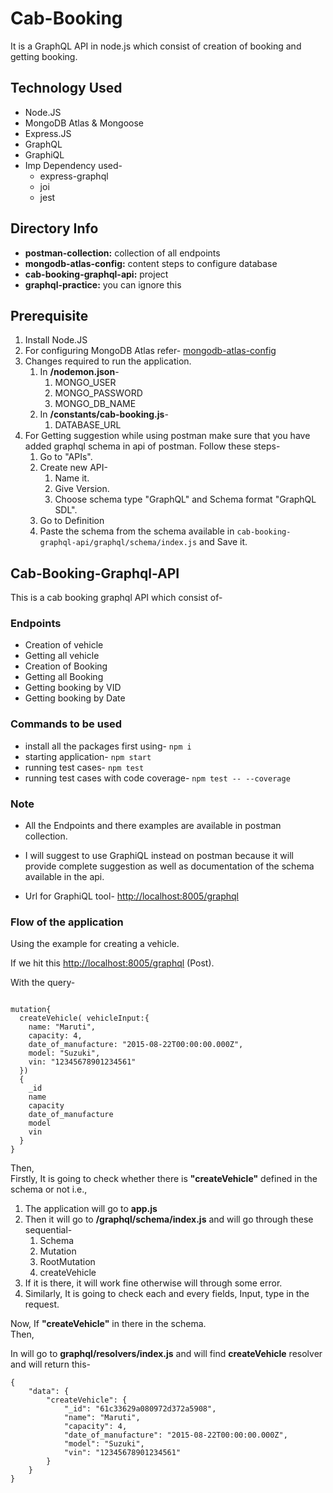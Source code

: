 # Cab-Booking

It is a GraphQL API in node.js which consist of creation of booking and getting booking.  

## Technology Used  

* Node.JS
* MongoDB Atlas & Mongoose
* Express.JS
* GraphQL
* GraphiQL
* Imp Dependency used-
  * express-graphql
  * joi
  * jest

## Directory Info

* **postman-collection:** collection of all endpoints
* **mongodb-atlas-config:** content steps to configure database
* **cab-booking-graphql-api:** project
* **graphql-practice:** you can ignore this

## Prerequisite

1. Install Node.JS
2. For configuring MongoDB Atlas refer- [mongodb-atlas-config](https://github.com/Harshverm776/cab-booking-graphql/tree/main/mongodb-atlas-config)
3. Changes required to run the application.
   1. In **/nodemon.json**-
      1. MONGO_USER
      2. MONGO_PASSWORD
      3. MONGO_DB_NAME
   2. In **/constants/cab-booking.js**-
      1. DATABASE_URL
4. For Getting suggestion while using postman make sure that you have added graphql schema in api of postman. Follow these steps-
   1. Go to "APIs".
   2. Create new API-
      1. Name it.
      2. Give Version.
      3. Choose schema type "GraphQL" and Schema format "GraphQL SDL".
   3. Go to Definition
   4. Paste the schema from the schema available in ` cab-booking-graphql-api/graphql/schema/index.js ` and Save it.

## Cab-Booking-Graphql-API

This is a cab booking graphql API which consist of-  

### Endpoints

* Creation of vehicle
* Getting all vehicle
* Creation of Booking
* Getting all Booking
* Getting booking by VID
* Getting booking by Date

### Commands to be used

* install all the packages first using- ` npm i `
* starting application- ` npm start `
* running test cases- ` npm test `
* running test cases with code coverage- ` npm test -- --coverage `

### Note  

* All the Endpoints and there examples are available in postman collection.  

* I will suggest to use GraphiQL instead on postman because it will provide complete suggestion as well as documentation of the schema available in the api.  

* Url for GraphiQL tool- <http://localhost:8005/graphql>

### Flow of the application

Using the example for creating a vehicle.  

If we hit this <http://localhost:8005/graphql> (Post).  

With the query-

```text

mutation{
  createVehicle( vehicleInput:{
    name: "Maruti",
    capacity: 4,
    date_of_manufacture: "2015-08-22T00:00:00.000Z",
    model: "Suzuki",
    vin: "12345678901234561"
  })
  {
    _id
    name
    capacity
    date_of_manufacture
    model
    vin
  }
}

```

Then,  
Firstly, It is going to check whether there is **"createVehicle"** defined in the schema or not i.e.,  

1. The application will go to **app.js**
2. Then it will go to **/graphql/schema/index.js** and will go through these sequential-
   1. Schema
   2. Mutation
   3. RootMutation
   4. createVehicle
3. If it is there, it will work fine otherwise will through some error.
4. Similarly, It is going to check each and every fields, Input, type in the request.

Now, If **"createVehicle"** in there in the schema.  
Then,  

In will go to **graphql/resolvers/index.js** and will find **createVehicle** resolver and will return this-  

```text
{
    "data": {
        "createVehicle": {
            "_id": "61c33629a080972d372a5908",
            "name": "Maruti",
            "capacity": 4,
            "date_of_manufacture": "2015-08-22T00:00:00.000Z",
            "model": "Suzuki",
            "vin": "12345678901234561"
        }
    }
}
```
